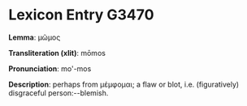 # Lexicon Entry G3470

**Lemma**: μῶμος

**Transliteration (xlit)**: mōmos

**Pronunciation**: mo'-mos

**Description**:
perhaps from μέμφομαι; a flaw or blot, i.e. (figuratively) disgraceful person:--blemish.
